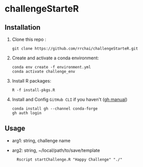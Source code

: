 # challengeStarteR

## Installation

1.  Clone this repo :

        git clone https://github.com/rrchai/challengeStarteR.git

2.  Create and activate a conda environment:

        conda env create -f environment.yml
        conda activate challenge_env

3.  Install R packages:

        R -f install-pkgs.R

4.  Install and Config `GitHub CLI` if you haven't ([gh manual](https://cli.github.com/manual/))

        conda install gh --channel conda-forge
        gh auth login

## Usage

- arg1: string, challenge name
- arg2: string, ~/local/path/to/save/template

        Rscript startChallenge.R "Happy Challenge" "./"
